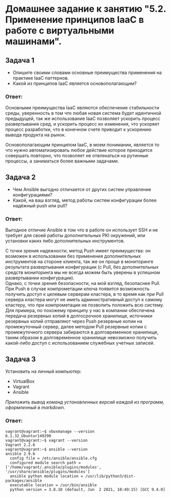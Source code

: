# Домашнее задание к занятию "5.2. Применение принципов IaaC в работе с виртуальными машинами".

## Задача 1
* Опишите своими словами основные преимущества применения на практике IaaC паттернов.
* Какой из принципов IaaC является основополагающим?

### Ответ:
Основными преимущества IaaC являются обеспечение стабильности среды, уверенность в том что любая новая система будет
идентичной предыдущей, так же использование IaaC позволяет ускорить процесс развертывания сред, и ускорить процесс их
изменения, что ускоряет процесс разработки, что в конечном счете приводит к ускорению вывода продукта на рынок.

Основополагающим принципом IaaC, в моем понимании, является то что нужно автоматизировать любое действие которое
приходится совершать повторно, что позволяет не отвлекаться на рутинные процессы, а заниматься более важными задачами.

## Задача 2
* Чем Ansible выгодно отличается от других систем управление конфигурациями?
* Какой, на ваш взгляд, метод работы систем конфигурации более надёжный push или pull?

### Ответ:
Выгодное отличие Ansible в том что в работе он использует SSH и не требует для своей работы дополнительных PKI 
окружений, или установки каких либо дополнительных инструментов.

С точки зрения надежности, метод Push имеет преимущества: он возможен в использовании без применения дополнительных
инструментов на стороне клиента, так же он проще в мониторинге результата развертывания конфигурации (с Pull, без
дополнительных средств мониторинга мы не всегда можем быть уверены в успешном развертывании конфигурации).   
Однако, с точки зрения безопасности, на мой взгляд, безопаснее Pull. При Push в случае компрометации ключа появится 
возможность получить доступ к целевым серверам кластера, в то время как при Pull сервера кластера могут не иметь 
административный доступ к самому кластеру, что при компрометации не позволить положить всю систему.   
Для примера, по похожему принципу у нас в компании обеспечена передача резервных копий в долгосрочное хранилище,
источники резервных копий отправляют через Push резервные копии на промежуточный сервер, далее методом Pull резервные 
копии с промежуточного сервера забираются в долговременное хранилище, таким образом в долговременное хранилище 
невозможно получить какой-либо доступ с использованием служебных учетных записей.

## Задача 3
Установить на личный компьютер:
* VirtualBox
* Vagrant
* Ansible

_Приложить вывод команд установленных версий каждой из программ, оформленный в markdown._

### Ответ:
```shell
vagrant@vagrant:~$ vboxmanage --version
6.1.32_Ubuntur149290
vagrant@vagrant:~$ vagrant --version
Vagrant 2.2.6
vagrant@vagrant:~$ ansible --version
ansible 2.9.6
  config file = /etc/ansible/ansible.cfg
  configured module search path = ['/home/vagrant/.ansible/plugins/modules', '/usr/share/ansible/plugins/modules']
  ansible python module location = /usr/lib/python3/dist-packages/ansible
  executable location = /usr/bin/ansible
  python version = 3.8.10 (default, Jun  2 2021, 10:49:15) [GCC 9.4.0]

```